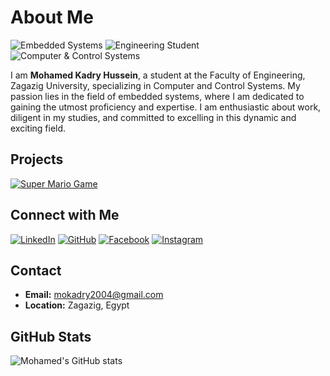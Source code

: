 # About Me

![Embedded Systems](https://img.shields.io/badge/Embedded%20Systems-Passionate-green)
![Engineering Student](https://img.shields.io/badge/Engineering%20Student-Zagazig%20University-blue)
![Computer & Control Systems](https://img.shields.io/badge/Computer%20%26%20Control%20Systems-Specialist-brightgreen)

I am **Mohamed Kadry Hussein**, a student at the Faculty of Engineering, Zagazig University, specializing in Computer and Control Systems. My passion lies in the field of embedded systems, where I am dedicated to gaining the utmost proficiency and expertise. I am enthusiastic about work, diligent in my studies, and committed to excelling in this dynamic and exciting field.

## Projects
[![Super Mario Game](https://img.shields.io/badge/Super%20Mario%20Game-JavaFX-orange)](https://github.com/your-github-username/Super-Mario-Game)

## Connect with Me
[![LinkedIn](https://img.shields.io/badge/LinkedIn-Mohamed%20Kadry%20Hussein-blue)](https://www.linkedin.com/in/mohamed-kadry-bba826254?utm_source=share&utm_campaign=share_via&utm_content=profile&utm_medium=android_app)
[![GitHub](https://img.shields.io/badge/GitHub-Profile-black)](https://github.com/your-github-username)
[![Facebook](https://img.shields.io/badge/Facebook-Profile-3b5998)](https://www.facebook.com/mo.kadry.52?mibextid=ZbWKwL)
[![Instagram](https://img.shields.io/badge/Instagram-Profile-E4405F)](https://www.instagram.com/mohamed_kadry_offical?igsh=MWhrN3MwYjh2MGpleg==)

## Contact
- **Email:** [mokadry2004@gmail.com](mailto:mokadry2004@gmail.com)
- **Location:** Zagazig, Egypt

## GitHub Stats
![Mohamed's GitHub stats](https://github-readme-stats.vercel.app/api?username=your-github-username&show_icons=true&theme=radical)
